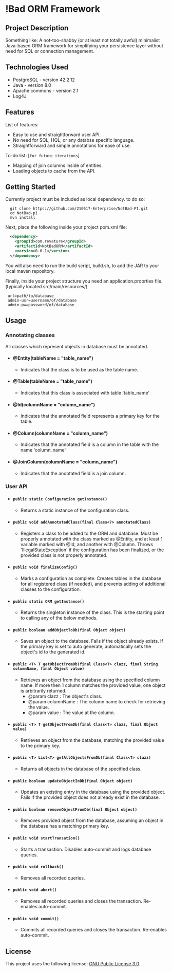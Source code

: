 # !Bad ORM Framework

## Project Description
Something like: A not-too-shabby (or at least not totally awful) minimalist Java-based ORM framework for simplifying your persistence layer without need for SQL or connection management.

## Technologies Used

* PostgreSQL - version 42.2.12
* Java - version 8.0
* Apache commons - version 2.1
* Log4J

## Features

List of features: 
* Easy to use and straightforward user API.  
* No need for SQL, HQL, or any databse specific language.  
* Straightforward and simple annotations for ease of use. 

To-do list: [`for future iterations`]
* Mapping of join columns inside of entities.    
* Loading objects to cache from the API.

## Getting Started  
Currently project must be included as local dependency. to do so:
```shell
  git clone https://github.com/210517-Enterprise/NotBad-P1.git
  cd NotBad-p1
  mvn install
```
Next, place the following inside your project pom.xml file:
```XML
  <dependency>
    <groupId>com.revature</groupId>
    <artifactId>NotBadORM</artifactId>
    <version>0.0.1</version>
  </dependency>

```
You will also need to run the build script, build.sh, to add the JAR to your local maven repository.

Finally, inside your project structure you need an application.proprties file. 
 (typically located src/main/resources/)
 ``` 
  url=path/to/database
  admin-usr=username/of/database
  admin-pw=password/of/database  
  ```
  
## Usage  
  ### Annotating classes  
  All classes which represent objects in database must be annotated.
   - #### @Entity(tableName = "table_name")
      - Indicates that the class is to be used as the table name.
   - #### @Table(tableName = "table_name")  
      - Indicates that this class is associated with table 'table_name'  
   - #### @Id(columnName = "column_name")
      - Indicates that the annotated field represents a primary key for the table.
   - #### @Column(columnName = "column_name")  
      - Indicates that the annotated field is a column in the table with the name 'column_name'  
   - #### @JoinColumn(columnName = "column_name")
      - Indicates that the anootated field is a join column.

  ### User API  
  - #### `public static Configuration getInstance()`
     - Returns a static instance of the configuration class.
  - #### `public void addAnnotatedClass(final Class<?> annotatedClass)`  
     - Registers a class to be added to the ORM and database. Must be properly annotated with the class marked as @Entity, and at least 1 variable marked with @Id, and another with @Column.  Throws 'IllegalStateException' if the configuration has been finalized, or the provided class is not properly annotated.
  - #### `public void finalizeConfig()`
     - Marks a configuration as complete. Creates tables in the database for all registered class (if needed), and prevents adding of additional classes to the configuration.
  - #### `public static ORM getInstance()`
     - Returns the singleton instance of the class. This is the starting point to calling any of the below methods.  
  - #### `public boolean addObjectToDb(final Object object)`
     - Saves an object to the database. Fails if the object already exists. If the primary key is set to auto generate, automatically sets the object's id to the generated id.
  - #### `public <T> T getObjectFromDb(final Class<T> clazz, final String columnName, final Object value)`
     - Retrieves an object from the database using the specified column name. If more then 1 column matches the provided value, one object is arbitrarily returned. 
        - @param clazz : The object's class.
        - @param columnName : The column name to check for retrieving the value.
        - @param value : The value at the column.
  - #### `public <T> T getObjectFromDb(final Class<T> clazz, final Object value)`
     - Retrieves an object from the database, matching the provided value to the primary key.
  - #### `public <T> List<T> getAllObjectsFromDb(final Class<T> clazz)`  
     - Returns all objects in the database of the specified class.  
  - #### `public boolean updateObjectInDb(final Object object)`  
     - Updates an existing entry in the database using the provided object. Fails if the provided object does not already exist in the database.
  - #### `public boolean removeObjectFromDb(final Object object)`
     - Removes provided object from the database, assuming an object in the database has a matching primary key.
  - #### `public void startTransation()`  
     - Starts a transaction. Disables auto-commit and logs database queries.
  - #### `public void rollback()`  
     - Removes all recorded queries.
  - #### `public void abort()`  
     - Removes all recorded queries and closes the transaction. Re-enables auto-commit.  
  - #### `public void commit()`  
     - Commits all recorded queries and closes the transaction. Re-enables auto-commit. 



## License

This project uses the following license: [GNU Public License 3.0](https://www.gnu.org/licenses/gpl-3.0.en.html).
